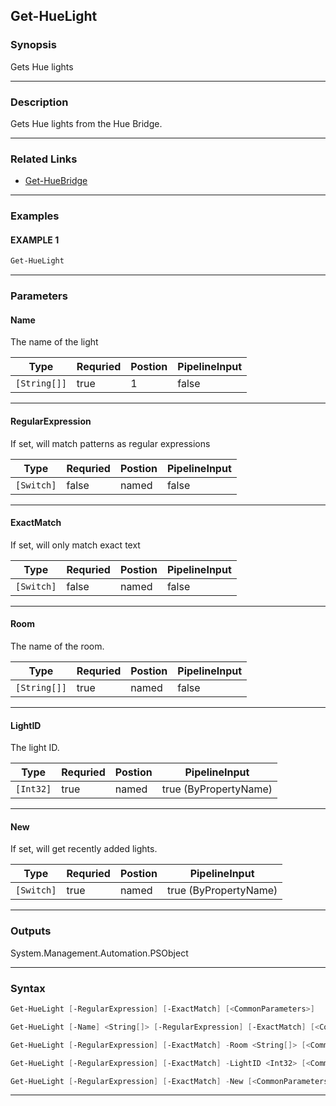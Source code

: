 
Get-HueLight
------------
### Synopsis
Gets Hue lights

---
### Description

Gets Hue lights from the Hue Bridge.

---
### Related Links
* [Get-HueBridge](Get-HueBridge.md)
---
### Examples
#### EXAMPLE 1
```PowerShell
Get-HueLight
```

---
### Parameters
#### **Name**

The name of the light



|Type            |Requried|Postion|PipelineInput|
|----------------|--------|-------|-------------|
|```[String[]]```|true    |1      |false        |
---
#### **RegularExpression**

If set, will match patterns as regular expressions



|Type          |Requried|Postion|PipelineInput|
|--------------|--------|-------|-------------|
|```[Switch]```|false   |named  |false        |
---
#### **ExactMatch**

If set, will only match exact text



|Type          |Requried|Postion|PipelineInput|
|--------------|--------|-------|-------------|
|```[Switch]```|false   |named  |false        |
---
#### **Room**

The name of the room.



|Type            |Requried|Postion|PipelineInput|
|----------------|--------|-------|-------------|
|```[String[]]```|true    |named  |false        |
---
#### **LightID**

The light ID.



|Type         |Requried|Postion|PipelineInput        |
|-------------|--------|-------|---------------------|
|```[Int32]```|true    |named  |true (ByPropertyName)|
---
#### **New**

If set, will get recently added lights.



|Type          |Requried|Postion|PipelineInput        |
|--------------|--------|-------|---------------------|
|```[Switch]```|true    |named  |true (ByPropertyName)|
---
### Outputs
System.Management.Automation.PSObject


---
### Syntax
```PowerShell
Get-HueLight [-RegularExpression] [-ExactMatch] [<CommonParameters>]
```
```PowerShell
Get-HueLight [-Name] <String[]> [-RegularExpression] [-ExactMatch] [<CommonParameters>]
```
```PowerShell
Get-HueLight [-RegularExpression] [-ExactMatch] -Room <String[]> [<CommonParameters>]
```
```PowerShell
Get-HueLight [-RegularExpression] [-ExactMatch] -LightID <Int32> [<CommonParameters>]
```
```PowerShell
Get-HueLight [-RegularExpression] [-ExactMatch] -New [<CommonParameters>]
```
---


